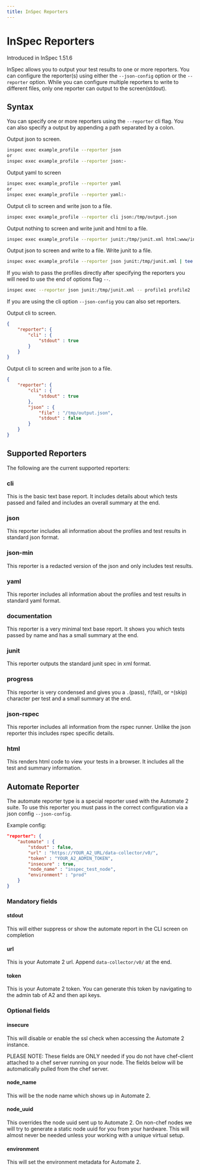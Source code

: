 ```yaml
---
title: InSpec Reporters
---
```


# InSpec Reporters

Introduced in InSpec 1.51.6

InSpec allows you to output your test results to one or more reporters. You can configure the reporter(s) using either the `--json-config` option or the `--reporter` option. While you can configure multiple reporters to write to different files, only one reporter can output to the screen(stdout).

## Syntax

You can specify one or more reporters using the `--reporter` cli flag. You can also specify a output by appending a path separated by a colon.

Output json to screen.

```bash
inspec exec example_profile --reporter json
or
inspec exec example_profile --reporter json:-
```

Output yaml to screen

```bash
inspec exec example_profile --reporter yaml
or
inspec exec example_profile --reporter yaml:-
```

Output cli to screen and write json to a file.

```bash
inspec exec example_profile --reporter cli json:/tmp/output.json
```

Output nothing to screen and write junit and html to a file.

```bash
inspec exec example_profile --reporter junit:/tmp/junit.xml html:www/index.html
```

Output json to screen and write to a file. Write junit to a file.

```bash
inspec exec example_profile --reporter json junit:/tmp/junit.xml | tee out.json
```

If you wish to pass the profiles directly after specifying the reporters you will need to use the end of options flag `--`.

```bash
inspec exec --reporter json junit:/tmp/junit.xml -- profile1 profile2
```

If you are using the cli option `--json-config` you can also set reporters.

Output cli to screen.

```json
{
    "reporter": {
        "cli" : {
            "stdout" : true
        }
    }
}
```

Output cli to screen and write json to a file.

```json
{
    "reporter": {
        "cli" : {
            "stdout" : true
        },
        "json" : {
            "file" : "/tmp/output.json",
            "stdout" : false
        }
    }
}
```

## Supported Reporters

The following are the current supported reporters:

### cli

This is the basic text base report. It includes details about which tests passed and failed and includes an overall summary at the end.

### json

This reporter includes all information about the profiles and test results in standard json format.

### json-min

This reporter is a redacted version of the json and only includes test results.

### yaml

This reporter includes all information about the profiles and test results in standard yaml format.

### documentation

This reporter is a very minimal text base report. It shows you which tests passed by name and has a small summary at the end.

### junit

This reporter outputs the standard junit spec in xml format.

### progress

This reporter is very condensed and gives you a `.`(pass), `f`(fail), or `*`(skip) character per test and a small summary at the end.

### json-rspec

This reporter includes all information from the rspec runner. Unlike the json reporter this includes rspec specific details.

### html

This renders html code to view your tests in a browser. It includes all the test and summary information.

## Automate Reporter

The automate reporter type is a special reporter used with the Automate 2 suite. To use this reporter you must pass in the correct configuration via a json config `--json-config`.

Example config:

```json
"reporter": {
    "automate" : {
        "stdout" : false,
        "url" : "https://YOUR_A2_URL/data-collector/v0/",
        "token" : "YOUR_A2_ADMIN_TOKEN",
        "insecure" : true,
        "node_name" : "inspec_test_node",
        "environment" : "prod"
    }
}
```

### Mandatory fields

#### stdout

This will either suppress or show the automate report in the CLI screen on completion

#### url

This is your Automate 2 url. Append `data-collector/v0/` at the end.

#### token

This is your Automate 2 token. You can generate this token by navigating to the admin tab of A2 and then api keys.

### Optional fields

#### insecure

This will disable or enable the ssl check when accessing the Automate 2 instance.

PLEASE NOTE: These fields are ONLY needed if you do not have chef-client attached to a chef server running on your node. The fields below will be automatically pulled from the chef server.

#### node_name

This will be the node name which shows up in Automate 2.

#### node_uuid

This overrides the node uuid sent up to Automate 2. On non-chef nodes we will try to generate a static node uuid for you from your hardware. This will almost never be needed unless your working with a unique virtual setup.

#### environment

This will set the environment metadata for Automate 2.
